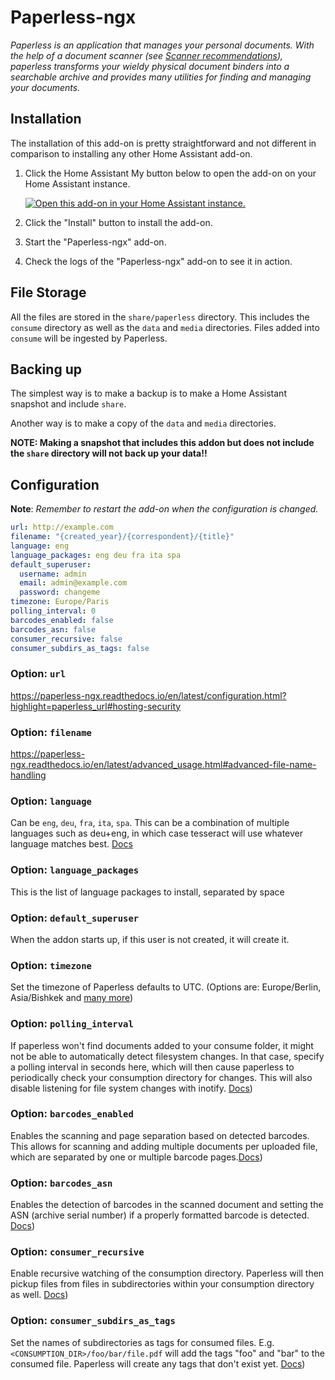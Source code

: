 # Paperless-ngx

_Paperless is an application that manages your personal documents. With the help of a document scanner (see [Scanner recommendations](https://paperless-ngx.readthedocs.io/en/latest/scanners.html#scanners)), paperless transforms your wieldy physical document binders into a searchable archive and provides many utilities for finding and managing your documents._

## Installation

The installation of this add-on is pretty straightforward and not different in
comparison to installing any other Home Assistant add-on.

1. Click the Home Assistant My button below to open the add-on on your Home
   Assistant instance.

   [![Open this add-on in your Home Assistant instance.][addon-badge]][addon]

1. Click the "Install" button to install the add-on.
1. Start the "Paperless-ngx" add-on.
1. Check the logs of the "Paperless-ngx" add-on to see it in action.

## File Storage

All the files are stored in the `share/paperless` directory. This includes the `consume` directory as well as the `data` and `media` directories. Files added into `consume` will be ingested by Paperless.

## Backing up

The simplest way is to make a backup is to make a Home Assistant snapshot and include `share`.

Another way is to make a copy of the `data` and `media` directories.

**NOTE: Making a snapshot that includes this addon but does not include the `share` directory will not back up your data!!**

## Configuration

**Note**: _Remember to restart the add-on when the configuration is changed._

```yaml
url: http://example.com
filename: "{created_year}/{correspondent}/{title}"
language: eng
language_packages: eng deu fra ita spa
default_superuser:
  username: admin
  email: admin@example.com
  password: changeme
timezone: Europe/Paris
polling_interval: 0
barcodes_enabled: false
barcodes_asn: false
consumer_recursive: false
consumer_subdirs_as_tags: false
```

### Option: `url`

https://paperless-ngx.readthedocs.io/en/latest/configuration.html?highlight=paperless_url#hosting-security

### Option: `filename`

https://paperless-ngx.readthedocs.io/en/latest/advanced_usage.html#advanced-file-name-handling

### Option: `language`

Can be `eng`, `deu`, `fra`, `ita`, `spa`.
This can be a combination of multiple languages such as deu+eng, in which case tesseract will use whatever language matches best.
[Docs](https://paperless-ngx.readthedocs.io/en/latest/configuration.html#ocr-settings)

### Option: `language_packages`

This is the list of language packages to install, separated by space

### Option: `default_superuser`

When the addon starts up, if this user is not created, it will create it.

### Option: `timezone`

Set the timezone of Paperless defaults to UTC. (Options are: Europe/Berlin, Asia/Bishkek and [many more](https://docs.djangoproject.com/en/4.1/ref/settings/#std:setting-TIME_ZONE))

### Option: `polling_interval`

If paperless won't find documents added to your consume folder, it might not be able to automatically detect filesystem changes. In that case, specify a polling interval in seconds here, which will then cause paperless to periodically check your consumption directory for changes. This will also disable listening for file system changes with inotify.
[Docs](https://docs.paperless-ngx.com/configuration/#PAPERLESS_CONSUMER_POLLING))

### Option: `barcodes_enabled`

Enables the scanning and page separation based on detected barcodes. This allows for scanning and adding multiple documents per uploaded file, which are separated by one or multiple barcode pages.[Docs](https://docs.paperless-ngx.com/configuration/#PAPERLESS_CONSUMER_ENABLE_BARCODES))

### Option: `barcodes_asn`

Enables the detection of barcodes in the scanned document and setting the ASN (archive serial number) if a properly formatted barcode is detected.
[Docs](https://docs.paperless-ngx.com/configuration/#PAPERLESS_CONSUMER_ENABLE_ASN_BARCODE))

### Option: `consumer_recursive`

Enable recursive watching of the consumption directory. Paperless will then pickup files from files in subdirectories within your consumption directory as well.
[Docs](https://docs.paperless-ngx.com/configuration/#PAPERLESS_CONSUMER_RECURSIVE))

### Option: `consumer_subdirs_as_tags`

Set the names of subdirectories as tags for consumed files. E.g.
`<CONSUMPTION_DIR>/foo/bar/file.pdf` will add the tags "foo" and
"bar" to the consumed file. Paperless will create any tags that
don't exist yet.
[Docs](https://docs.paperless-ngx.com/configuration/#PAPERLESS_CONSUMER_SUBDIRS_AS_TAGS))

[addon-badge]: https://my.home-assistant.io/badges/supervisor_addon.svg
[addon]: https://my.home-assistant.io/redirect/supervisor_addon/?addon=ca5234a0_paperless-ngx&repository_url=https%3A%2F%2Fgithub.com%2FBenoitAnastay%2Fhome-assistant-addons-repository
